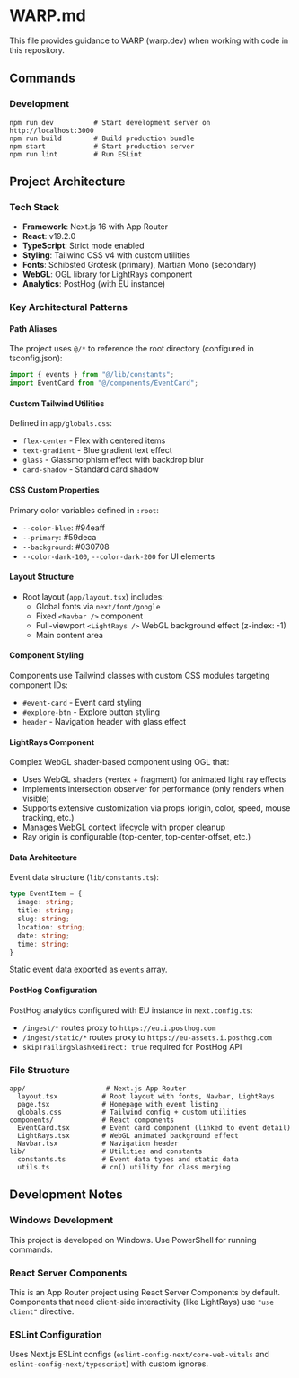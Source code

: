 # WARP.md

This file provides guidance to WARP (warp.dev) when working with code in this repository.

## Commands

### Development
```pwsh
npm run dev          # Start development server on http://localhost:3000
npm run build        # Build production bundle
npm start            # Start production server
npm run lint         # Run ESLint
```

## Project Architecture

### Tech Stack
- **Framework**: Next.js 16 with App Router
- **React**: v19.2.0
- **TypeScript**: Strict mode enabled
- **Styling**: Tailwind CSS v4 with custom utilities
- **Fonts**: Schibsted Grotesk (primary), Martian Mono (secondary)
- **WebGL**: OGL library for LightRays component
- **Analytics**: PostHog (with EU instance)

### Key Architectural Patterns

#### Path Aliases
The project uses `@/*` to reference the root directory (configured in tsconfig.json):
```typescript
import { events } from "@/lib/constants";
import EventCard from "@/components/EventCard";
```

#### Custom Tailwind Utilities
Defined in `app/globals.css`:
- `flex-center` - Flex with centered items
- `text-gradient` - Blue gradient text effect
- `glass` - Glassmorphism effect with backdrop blur
- `card-shadow` - Standard card shadow

#### CSS Custom Properties
Primary color variables defined in `:root`:
- `--color-blue`: #94eaff
- `--primary`: #59deca
- `--background`: #030708
- `--color-dark-100`, `--color-dark-200` for UI elements

#### Layout Structure
- Root layout (`app/layout.tsx`) includes:
  - Global fonts via `next/font/google`
  - Fixed `<Navbar />` component
  - Full-viewport `<LightRays />` WebGL background effect (z-index: -1)
  - Main content area

#### Component Styling
Components use Tailwind classes with custom CSS modules targeting component IDs:
- `#event-card` - Event card styling
- `#explore-btn` - Explore button styling
- `header` - Navigation header with glass effect

#### LightRays Component
Complex WebGL shader-based component using OGL that:
- Uses WebGL shaders (vertex + fragment) for animated light ray effects
- Implements intersection observer for performance (only renders when visible)
- Supports extensive customization via props (origin, color, speed, mouse tracking, etc.)
- Manages WebGL context lifecycle with proper cleanup
- Ray origin is configurable (top-center, top-center-offset, etc.)

#### Data Architecture
Event data structure (`lib/constants.ts`):
```typescript
type EventItem = {
  image: string;
  title: string;
  slug: string;
  location: string;
  date: string;
  time: string;
}
```
Static event data exported as `events` array.

#### PostHog Configuration
PostHog analytics configured with EU instance in `next.config.ts`:
- `/ingest/*` routes proxy to `https://eu.i.posthog.com`
- `/ingest/static/*` routes proxy to `https://eu-assets.i.posthog.com`
- `skipTrailingSlashRedirect: true` required for PostHog API

### File Structure
```
app/                    # Next.js App Router
  layout.tsx           # Root layout with fonts, Navbar, LightRays
  page.tsx             # Homepage with event listing
  globals.css          # Tailwind config + custom utilities
components/            # React components
  EventCard.tsx        # Event card component (linked to event detail)
  LightRays.tsx        # WebGL animated background effect
  Navbar.tsx           # Navigation header
lib/                   # Utilities and constants
  constants.ts         # Event data types and static data
  utils.ts             # cn() utility for class merging
```

## Development Notes

### Windows Development
This project is developed on Windows. Use PowerShell for running commands.

### React Server Components
This is an App Router project using React Server Components by default. Components that need client-side interactivity (like LightRays) use `"use client"` directive.

### ESLint Configuration
Uses Next.js ESLint configs (`eslint-config-next/core-web-vitals` and `eslint-config-next/typescript`) with custom ignores.
